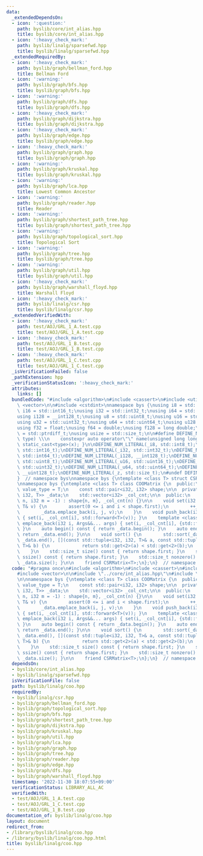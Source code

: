 ```yaml
---
data:
  _extendedDependsOn:
  - icon: ':question:'
    path: byslib/core/int_alias.hpp
    title: byslib/core/int_alias.hpp
  - icon: ':heavy_check_mark:'
    path: byslib/linalg/sparsefwd.hpp
    title: byslib/linalg/sparsefwd.hpp
  _extendedRequiredBy:
  - icon: ':heavy_check_mark:'
    path: byslib/graph/bellman_ford.hpp
    title: Bellman Ford
  - icon: ':warning:'
    path: byslib/graph/bfs.hpp
    title: byslib/graph/bfs.hpp
  - icon: ':warning:'
    path: byslib/graph/dfs.hpp
    title: byslib/graph/dfs.hpp
  - icon: ':heavy_check_mark:'
    path: byslib/graph/dijkstra.hpp
    title: byslib/graph/dijkstra.hpp
  - icon: ':heavy_check_mark:'
    path: byslib/graph/edge.hpp
    title: byslib/graph/edge.hpp
  - icon: ':heavy_check_mark:'
    path: byslib/graph/graph.hpp
    title: byslib/graph/graph.hpp
  - icon: ':warning:'
    path: byslib/graph/kruskal.hpp
    title: byslib/graph/kruskal.hpp
  - icon: ':warning:'
    path: byslib/graph/lca.hpp
    title: Lowest Common Ancestor
  - icon: ':warning:'
    path: byslib/graph/reader.hpp
    title: Reader
  - icon: ':warning:'
    path: byslib/graph/shortest_path_tree.hpp
    title: byslib/graph/shortest_path_tree.hpp
  - icon: ':warning:'
    path: byslib/graph/topological_sort.hpp
    title: Topological Sort
  - icon: ':warning:'
    path: byslib/graph/tree.hpp
    title: byslib/graph/tree.hpp
  - icon: ':warning:'
    path: byslib/graph/util.hpp
    title: byslib/graph/util.hpp
  - icon: ':heavy_check_mark:'
    path: byslib/graph/warshall_floyd.hpp
    title: Warshall Floyd
  - icon: ':heavy_check_mark:'
    path: byslib/linalg/csr.hpp
    title: byslib/linalg/csr.hpp
  _extendedVerifiedWith:
  - icon: ':heavy_check_mark:'
    path: test/AOJ/GRL_1_A.test.cpp
    title: test/AOJ/GRL_1_A.test.cpp
  - icon: ':heavy_check_mark:'
    path: test/AOJ/GRL_1_B.test.cpp
    title: test/AOJ/GRL_1_B.test.cpp
  - icon: ':heavy_check_mark:'
    path: test/AOJ/GRL_1_C.test.cpp
    title: test/AOJ/GRL_1_C.test.cpp
  _isVerificationFailed: false
  _pathExtension: hpp
  _verificationStatusIcon: ':heavy_check_mark:'
  attributes:
    links: []
  bundledCode: "#include <algorithm>\n#include <cassert>\n#include <utility>\n#include\
    \ <vector>\n\n#include <cstdint>\nnamespace bys {\nusing i8 = std::int8_t;\nusing\
    \ i16 = std::int16_t;\nusing i32 = std::int32_t;\nusing i64 = std::int64_t;\n\
    using i128 = __int128_t;\nusing u8 = std::uint8_t;\nusing u16 = std::uint16_t;\n\
    using u32 = std::uint32_t;\nusing u64 = std::uint64_t;\nusing u128 = __uint128_t;\n\
    using f32 = float;\nusing f64 = double;\nusing f128 = long double;\n\nusing isize\
    \ = std::ptrdiff_t;\nusing usize = std::size_t;\n\n#define DEFINE_NUM_LITERAL(name,\
    \ type) \\\n    constexpr auto operator\"\" name(unsigned long long x) { return\
    \ static_cast<type>(x); }\n\nDEFINE_NUM_LITERAL(_i8, std::int8_t);\nDEFINE_NUM_LITERAL(_i16,\
    \ std::int16_t);\nDEFINE_NUM_LITERAL(_i32, std::int32_t);\nDEFINE_NUM_LITERAL(_i64,\
    \ std::int64_t);\nDEFINE_NUM_LITERAL(_i128, __int128_t);\nDEFINE_NUM_LITERAL(_u8,\
    \ std::uint8_t);\nDEFINE_NUM_LITERAL(_u16, std::uint16_t);\nDEFINE_NUM_LITERAL(_u32,\
    \ std::uint32_t);\nDEFINE_NUM_LITERAL(_u64, std::uint64_t);\nDEFINE_NUM_LITERAL(_u128,\
    \ __uint128_t);\nDEFINE_NUM_LITERAL(_z, std::size_t);\n#undef DEFINE_NUM_LITERAL\n\
    }  // namespace bys\nnamespace bys {\ntemplate <class T> struct CSRMatrix;\n}\n\
    \nnamespace bys {\ntemplate <class T> class COOMatrix {\n  public:\n    using\
    \ value_type = T;\n    const std::pair<i32, i32> shape;\n\n  private:\n    std::vector<std::tuple<i32,\
    \ i32, T>> _data;\n    std::vector<i32> _col_cnt;\n\n  public:\n    COOMatrix(i32\
    \ n, i32 m = -1) : shape{n, m}, _col_cnt(n) {}\n\n    void set(i32 i, i32 j, const\
    \ T& v) {\n        assert(0 <= i and i < shape.first);\n        ++_col_cnt[i];\n\
    \        _data.emplace_back(i, j, v);\n    }\n    void push_back(i32 i, T&& v)\
    \ { set(i, _col_cnt[i], std::forward<T>(v)); }\n    template <class... Args> void\
    \ emplace_back(i32 i, Args&&... args) { set(i, _col_cnt[i], {std::forward<Args>(args)...});\
    \ }\n    auto begin() const { return _data.begin(); }\n    auto end() const {\
    \ return _data.end(); }\n\n    void sort() {\n        std::sort(_data.begin(),\
    \ _data.end(), [](const std::tuple<i32, i32, T>& a, const std::tuple<i32, i32,\
    \ T>& b) {\n            return std::get<2>(a) < std::get<2>(b);\n        });\n\
    \    }\n    std::size_t size() const { return shape.first; }\n    std::ptrdiff_t\
    \ ssize() const { return shape.first; }\n    std::size_t nonzero() const { return\
    \ _data.size(); }\n\n    friend CSRMatrix<T>;\n};\n}  // namespace bys\n"
  code: "#pragma once\n#include <algorithm>\n#include <cassert>\n#include <utility>\n\
    #include <vector>\n\n#include \"../core/int_alias.hpp\"\n#include \"sparsefwd.hpp\"\
    \n\nnamespace bys {\ntemplate <class T> class COOMatrix {\n  public:\n    using\
    \ value_type = T;\n    const std::pair<i32, i32> shape;\n\n  private:\n    std::vector<std::tuple<i32,\
    \ i32, T>> _data;\n    std::vector<i32> _col_cnt;\n\n  public:\n    COOMatrix(i32\
    \ n, i32 m = -1) : shape{n, m}, _col_cnt(n) {}\n\n    void set(i32 i, i32 j, const\
    \ T& v) {\n        assert(0 <= i and i < shape.first);\n        ++_col_cnt[i];\n\
    \        _data.emplace_back(i, j, v);\n    }\n    void push_back(i32 i, T&& v)\
    \ { set(i, _col_cnt[i], std::forward<T>(v)); }\n    template <class... Args> void\
    \ emplace_back(i32 i, Args&&... args) { set(i, _col_cnt[i], {std::forward<Args>(args)...});\
    \ }\n    auto begin() const { return _data.begin(); }\n    auto end() const {\
    \ return _data.end(); }\n\n    void sort() {\n        std::sort(_data.begin(),\
    \ _data.end(), [](const std::tuple<i32, i32, T>& a, const std::tuple<i32, i32,\
    \ T>& b) {\n            return std::get<2>(a) < std::get<2>(b);\n        });\n\
    \    }\n    std::size_t size() const { return shape.first; }\n    std::ptrdiff_t\
    \ ssize() const { return shape.first; }\n    std::size_t nonzero() const { return\
    \ _data.size(); }\n\n    friend CSRMatrix<T>;\n};\n}  // namespace bys\n"
  dependsOn:
  - byslib/core/int_alias.hpp
  - byslib/linalg/sparsefwd.hpp
  isVerificationFile: false
  path: byslib/linalg/coo.hpp
  requiredBy:
  - byslib/linalg/csr.hpp
  - byslib/graph/bellman_ford.hpp
  - byslib/graph/topological_sort.hpp
  - byslib/graph/bfs.hpp
  - byslib/graph/shortest_path_tree.hpp
  - byslib/graph/dijkstra.hpp
  - byslib/graph/kruskal.hpp
  - byslib/graph/util.hpp
  - byslib/graph/lca.hpp
  - byslib/graph/graph.hpp
  - byslib/graph/tree.hpp
  - byslib/graph/reader.hpp
  - byslib/graph/edge.hpp
  - byslib/graph/dfs.hpp
  - byslib/graph/warshall_floyd.hpp
  timestamp: '2022-11-30 18:07:55+09:00'
  verificationStatus: LIBRARY_ALL_AC
  verifiedWith:
  - test/AOJ/GRL_1_A.test.cpp
  - test/AOJ/GRL_1_C.test.cpp
  - test/AOJ/GRL_1_B.test.cpp
documentation_of: byslib/linalg/coo.hpp
layout: document
redirect_from:
- /library/byslib/linalg/coo.hpp
- /library/byslib/linalg/coo.hpp.html
title: byslib/linalg/coo.hpp
---
```

